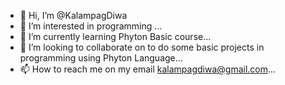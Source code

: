 - 👋 Hi, I’m @KalampagDiwa
- 👀 I’m interested in programming ...
- 🌱 I’m currently learning Phyton Basic course...
- 💞️ I’m looking to collaborate on to do some basic projects in programming using Phyton Language...
- 📫 How to reach me on my email kalampagdiwa@gmail.com...

<!---
KalampagDiwa/KalampagDiwa is a ✨ special ✨ repository because its `README.md` (this file) appears on your GitHub profile.
You can click the Preview link to take a look at your changes.
--->
